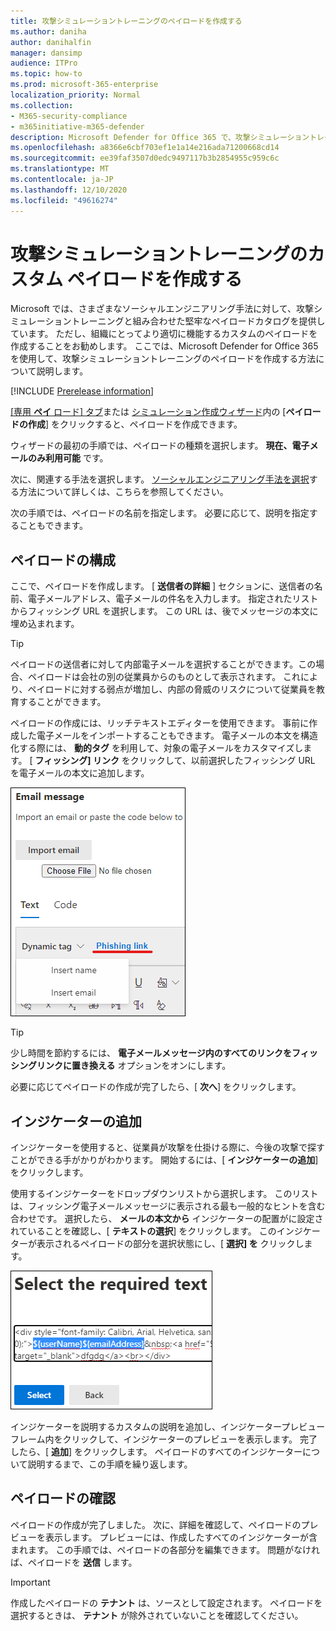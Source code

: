 ```yaml
---
title: 攻撃シミュレーショントレーニングのペイロードを作成する
ms.author: daniha
author: danihalfin
manager: dansimp
audience: ITPro
ms.topic: how-to
ms.prod: microsoft-365-enterprise
localization_priority: Normal
ms.collection:
- M365-security-compliance
- m365initiative-m365-defender
description: Microsoft Defender for Office 365 で、攻撃シミュレーショントレーニング用のカスタムペイロードを作成する方法について説明します。
ms.openlocfilehash: a8366e6cbf703ef1e1a14e216ada71200668cd14
ms.sourcegitcommit: ee39faf3507d0edc9497117b3b2854955c959c6c
ms.translationtype: MT
ms.contentlocale: ja-JP
ms.lasthandoff: 12/10/2020
ms.locfileid: "49616274"
---
```

# <a name="create-a-custom-payload-for-attack-simulation-training"></a>攻撃シミュレーショントレーニングのカスタム ペイロードを作成する

Microsoft では、さまざまなソーシャルエンジニアリング手法に対して、攻撃シミュレーショントレーニングと組み合わせた堅牢なペイロードカタログを提供しています。 ただし、組織にとってより適切に機能するカスタムのペイロードを作成することをお勧めします。 ここでは、Microsoft Defender for Office 365 を使用して、攻撃シミュレーショントレーニングのペイロードを作成する方法について説明します。

[!INCLUDE [Prerelease information](../includes/prerelease.md)]

[[専用 **ペイ** ロード] タブ](https://security.microsoft.com/attacksimulator?viewid=payload)または [シミュレーション作成ウィザード](attack-simulation-training.md#selecting-a-payload)内の [**ペイロードの作成**] をクリックすると、ペイロードを作成できます。

ウィザードの最初の手順では、ペイロードの種類を選択します。 **現在、電子メールのみ利用可能** です。

次に、関連する手法を選択します。 [ソーシャルエンジニアリング手法を選択](attack-simulation-training.md#selecting-a-social-engineering-technique)する方法について詳しくは、こちらを参照してください。

次の手順では、ペイロードの名前を指定します。 必要に応じて、説明を指定することもできます。

## <a name="configure-payload"></a>ペイロードの構成

ここで、ペイロードを作成します。 [ **送信者の詳細** ] セクションに、送信者の名前、電子メールアドレス、電子メールの件名を入力します。 指定されたリストからフィッシング URL を選択します。 この URL は、後でメッセージの本文に埋め込まれます。

> [!TIP]
> ペイロードの送信者に対して内部電子メールを選択することができます。この場合、ペイロードは会社の別の従業員からのものとして表示されます。 これにより、ペイロードに対する弱点が増加し、内部の脅威のリスクについて従業員を教育することができます。

ペイロードの作成には、リッチテキストエディターを使用できます。 事前に作成した電子メールをインポートすることもできます。 電子メールの本文を構造化する際には、 **動的タグ** を利用して、対象の電子メールをカスタマイズします。 [ **フィッシング] リンク** をクリックして、以前選択したフィッシング URL を電子メールの本文に追加します。

![Microsoft Defender for Office 365 のためのペイロード作成で強調表示されたフィッシングリンクと動的タグ](../../media/attack-sim-preview-payload-email-body.png)

> [!TIP]
> 少し時間を節約するには、 **電子メールメッセージ内のすべてのリンクをフィッシングリンクに置き換える** オプションをオンにします。

必要に応じてペイロードの作成が完了したら、[ **次へ**] をクリックします。

## <a name="adding-indicators"></a>インジケーターの追加

インジケーターを使用すると、従業員が攻撃を仕掛ける際に、今後の攻撃で探すことができる手がかりがわかります。 開始するには、[ **インジケーターの追加**] をクリックします。

使用するインジケーターをドロップダウンリストから選択します。 このリストは、フィッシング電子メールメッセージに表示される最も一般的なヒントを含む合わせです。 選択したら、 **メールの本文から** インジケーターの配置がに設定されていることを確認し、[ **テキストの選択**] をクリックします。 このインジケーターが表示されるペイロードの部分を選択状態にし、[ **選択] を** クリックします。

![メッセージ本文内の強調表示されたテキスト。攻撃シミュレーショントレーニングのインジケーターに追加する](../../media/attack-sim-preview-select-text.png)

インジケーターを説明するカスタムの説明を追加し、インジケータープレビューフレーム内をクリックして、インジケーターのプレビューを表示します。 完了したら、[ **追加**] をクリックします。 ペイロードのすべてのインジケーターについて説明するまで、この手順を繰り返します。

## <a name="review-payload"></a>ペイロードの確認

ペイロードの作成が完了しました。 次に、詳細を確認して、ペイロードのプレビューを表示します。 プレビューには、作成したすべてのインジケーターが含まれます。 この手順では、ペイロードの各部分を編集できます。 問題がなければ、ペイロードを **送信** します。

> [!IMPORTANT]
> 作成したペイロードの **テナント** は、ソースとして設定されます。 ペイロードを選択するときは、 **テナント** が除外されていないことを確認してください。